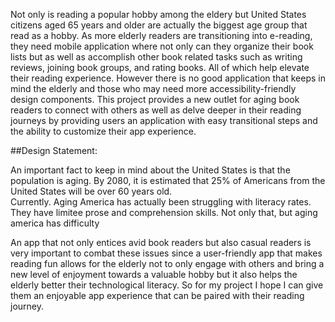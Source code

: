 Not only is reading a popular hobby among the eldery but United States citizens aged 65 years and older are actually the biggest age group that read as a hobby. As more elderly readers are transitioning into e-reading, they need mobile application where not only can they organize their book lists but as well as accomplish other book related tasks such as writing reviews, joining book groups,  and rating books. All of which help elevate their reading experience. However there is no good application that keeps in mind the elderly and those who may need more accessibility-friendly design components. This project provides a new outlet for aging book readers to connect with others as well as delve deeper in their reading journeys by providing users an application with easy transitional steps and the ability to customize their app experience.

##Design Statement:

An important fact to keep in mind about the United States is that the population is aging. By 2080, it is estimated that 25% of Americans from the United States will be over 60 years old.  
Currently. Aging America has actually been struggling with literacy rates. They have limitee prose and comprehension skills. Not only that, but aging america has difficulty

An app that not only entices avid book readers but also casual readers is very important to combat these issues since a user-friendly app that makes reading fun allows for the elderly not to only engage with others and bring a new level of enjoyment towards a valuable hobby but it also helps the elderly better their technological literacy. So for my project I hope I can give them an enjoyable app experience that can be paired with their reading journey.
